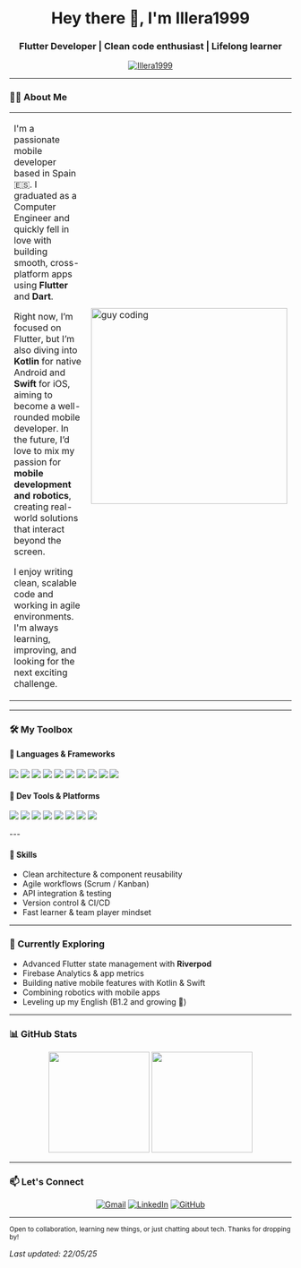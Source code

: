 <h1 align="center">Hey there 👋, I'm Illera1999</h1>
<h3 align="center">Flutter Developer | Clean code enthusiast | Lifelong learner</h3>

<p align="center">
  <a href="https://github.com/Illera1999"><img src="https://komarev.com/ghpvc/?username=Illera1999&label=Profile%20views&color=0e75b6&style=flat" alt="Illera1999" /></a>
</p>

---

### 👨‍💻 About Me

<table>
  <tr>
    <td>

I'm a passionate mobile developer based in Spain 🇪🇸. I graduated as a Computer Engineer and quickly fell in love with building smooth, cross-platform apps using **Flutter** and **Dart**.

Right now, I’m focused on Flutter, but I’m also diving into **Kotlin** for native Android and **Swift** for iOS, aiming to become a well-rounded mobile developer. In the future, I’d love to mix my passion for **mobile development and robotics**, creating real-world solutions that interact beyond the screen.

I enjoy writing clean, scalable code and working in agile environments. I'm always learning, improving, and looking for the next exciting challenge.

</td>
    <td>
      <img src="https://i.pinimg.com/originals/e4/26/70/e426702edf874b181aced1e2fa5c6cde.gif" alt="guy coding" width="350px" />
    </td>
  </tr>
</table>

---

### 🛠️ My Toolbox

#### 🧠 Languages & Frameworks

<p align="left">
  <img src="https://img.shields.io/badge/Dart-0175C2?style=for-the-badge&logo=dart&logoColor=white"/>
  <img src="https://img.shields.io/badge/Flutter-02569B?style=for-the-badge&logo=flutter&logoColor=white"/>
  <img src="https://img.shields.io/badge/Kotlin-7F52FF?style=for-the-badge&logo=kotlin&logoColor=white"/>
  <img src="https://img.shields.io/badge/Swift-FA7343?style=for-the-badge&logo=swift&logoColor=white"/>
  <img src="https://img.shields.io/badge/Java-ED8B00?style=for-the-badge&logo=java&logoColor=white"/>
  <img src="https://img.shields.io/badge/JavaScript-F7DF1E?style=for-the-badge&logo=javascript&logoColor=black"/>
  <img src="https://img.shields.io/badge/TypeScript-3178C6?style=for-the-badge&logo=typescript&logoColor=white"/>
  <img src="https://img.shields.io/badge/Python-3776AB?style=for-the-badge&logo=python&logoColor=white"/>
  <img src="https://img.shields.io/badge/C%23-239120?style=for-the-badge&logo=c-sharp&logoColor=white"/>
  <img src="https://img.shields.io/badge/SQL-4479A1?style=for-the-badge&logo=sqlite&logoColor=white"/>
</p>

#### 🧰 Dev Tools & Platforms

<p align="left">
  <img src="https://img.shields.io/badge/Android_Studio-3DDC84?style=for-the-badge&logo=android-studio&logoColor=white"/>
  <img src="https://img.shields.io/badge/Xcode-147EFB?style=for-the-badge&logo=xcode&logoColor=white"/>
  <img src="https://img.shields.io/badge/VS_Code-007ACC?style=for-the-badge&logo=visual-studio-code&logoColor=white"/>
  <img src="https://img.shields.io/badge/Firebase-FFCA28?style=for-the-badge&logo=firebase&logoColor=black"/>
  <img src="https://img.shields.io/badge/UiPath-FF6C37?style=for-the-badge&logo=uipath&logoColor=white"/>
  <img src="https://img.shields.io/badge/Git-F05032?style=for-the-badge&logo=git&logoColor=white"/>
  <img src="https://img.shields.io/badge/GitHub-181717?style=for-the-badge&logo=github&logoColor=white"/>
  <img src="https://img.shields.io/badge/GitLab-FC6D26?style=for-the-badge&logo=gitlab&logoColor=white"/>
</p>
---

#### 🧩 Skills

- Clean architecture & component reusability  
- Agile workflows (Scrum / Kanban)  
- API integration & testing  
- Version control & CI/CD  
- Fast learner & team player mindset
---

### 🚀 Currently Exploring

- Advanced Flutter state management with **Riverpod**
- Firebase Analytics & app metrics
- Building native mobile features with Kotlin & Swift
- Combining robotics with mobile apps
- Leveling up my English (B1.2 and growing 💬)

---

### 📊 GitHub Stats

<p align="center">
  <img src="https://github-readme-stats.vercel.app/api?username=Illera1999&show_icons=true&theme=algolia&count_private=true" height="180"/>
  <img src="https://github-readme-stats.vercel.app/api/top-langs/?username=Illera1999&layout=compact&theme=algolia" height="180"/>
</p>

---

### 📫 Let's Connect

<p align="center">
  <a href="mailto:illerarodriguez1999@gmail.com"><img src="https://img.icons8.com/bubbles/50/000000/gmail.png" alt="Gmail"/></a>
  <a href="https://www.linkedin.com/in/jose-manuel-illera-rodriguez/"><img src="https://img.icons8.com/bubbles/50/000000/linkedin.png" alt="LinkedIn"/></a>
  <a href="https://github.com/Illera1999"><img src="https://img.icons8.com/bubbles/50/000000/github.png" alt="GitHub"/></a>
</p>

---

<sub>Open to collaboration, learning new things, or just chatting about tech. Thanks for dropping by!</sub>

*Last updated: 22/05/25*
